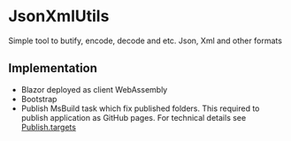 # JsonXmlUtils
Simple tool to butify, encode, decode and etc. Json, Xml and other formats

## Implementation
* Blazor deployed as client WebAssembly
* Bootstrap
* Publish MsBuild task which fix published folders. This required to publish application as GitHub pages. For technical details see [Publish.targets](./src/JsonXmlUtils/Publish.targets)